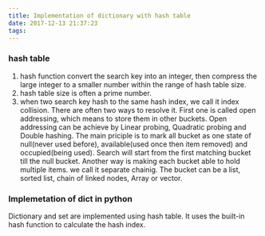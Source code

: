 ```yaml
---
title: Implementation of dictionary with hash table
date: 2017-12-13 21:37:23
tags:
---
```


### hash table
1. hash function convert the search key into an integer, then compress the large integer to a smaller number within the range of hash table size.
2. hash table size is often a prime number.
3. when two search key hash to the same hash index, we call it index collision. There are often two ways to resolve it. First one is called open addressing, which means to store them in other buckets. Open addressing can be achieve by Linear probing, Quadratic probing and Double hashing. The main priciple is to mark all bucket as one state of null(never used before), available(used once then item removed) and occupied(being used). Search will start from the first matching bucket till the null bucket. Another way is making each bucket able to hold multiple items. we call it separate chainig. The bucket can be a list, sorted list, chain of linked nodes, Array or vector.


### Implemetation of dict in python
Dictionary and set are implemented using hash table. It uses the built-in hash function to calculate the hash index.  
